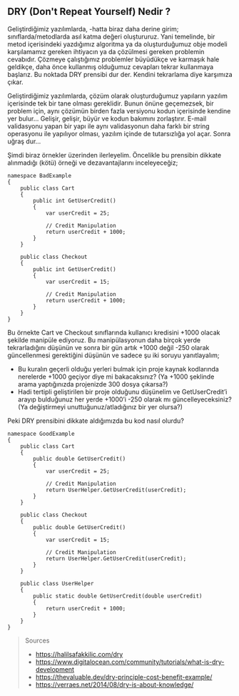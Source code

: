 ## DRY (Don't Repeat Yourself) Nedir ? 
Geliştirdiğimiz yazılımlarda, -hatta biraz daha derine girim; sınıflarda/metodlarda asıl katma değeri oluştururuz. Yani temelinde, bir metod içerisindeki yazdığımız algoritma ya da oluşturduğumuz obje modeli karşılamamız gereken ihtiyacın ya da çözülmesi gereken problemin cevabıdır. Çözmeye çalıştığımız problemler büyüdükçe ve karmaşık hale geldikçe, daha önce kullanmış olduğumuz cevapları tekrar kullanmaya başlarız. Bu noktada DRY prensibi dur der. Kendini tekrarlama diye karşımıza çıkar.

Geliştirdiğimiz yazılımlarda, çözüm olarak oluşturduğumuz yapıların yazılım içerisinde tek bir tane olması gereklidir. Bunun önüne geçemezsek, bir problem için, aynı çözümün birden fazla versiyonu kodun içerisinde kendine yer bulur… Gelişir, gelişir, büyür ve kodun bakımını zorlaştırır. E-mail validasyonu yapan bir yapı ile aynı validasyonun daha farklı bir string operasyonu ile yapılıyor olması, yazılım içinde de tutarsızlığa yol açar. Sonra uğraş dur…


Şimdi biraz örnekler üzerinden ilerleyelim. Öncelikle bu prensibin dikkate alınmadığı (kötü) örneği ve dezavantajlarını inceleyeceğiz;


```
namespace BadExample
{
    public class Cart
    {
        public int GetUserCredit()
        {
            var userCredit = 25;

            // Credit Manipulation
            return userCredit + 1000;
        }
    }
    
    public class Checkout
    {
        public int GetUserCredit()
        {
            var userCredit = 15;
            
            // Credit Manipulation
            return userCredit + 1000;
        }
    }
}
```

Bu örnekte Cart ve Checkout sınıflarında kullanıcı kredisini +1000 olacak şekilde manipüle ediyoruz. Bu manipülasyonun daha birçok yerde tekrarladığını düşünün ve sonra bir gün artık +1000 değil -250 olarak güncellenmesi gerektiğini düşünün ve sadece şu iki soruyu yanıtlayalım;

- Bu kuralın geçerli olduğu yerleri bulmak için proje kaynak kodlarında nerelerde +1000 geçiyor diye mi bakacaksınız? (Ya +1000 şeklinde arama yaptığınızda projenizde 300 dosya çıkarsa?)
- Hadi tertipli geliştirilen bir proje olduğunu düşünelim ve GetUserCredit’i arayıp bulduğunuz her yerde +1000’i -250 olarak mı güncelleyeceksiniz? (Ya değiştirmeyi unuttuğunuz/atladığınız bir yer olursa?)


Peki DRY prensibini dikkate aldığımızda bu kod nasıl olurdu?

```
namespace GoodExample
{
    public class Cart
    {
        public double GetUserCredit()
        {
            var userCredit = 25;

            // Credit Manipulation
            return UserHelper.GetUserCredit(userCredit);
        }
    }
    
    public class Checkout
    {
        public double GetUserCredit()
        {
            var userCredit = 15;

            // Credit Manipulation
            return UserHelper.GetUserCredit(userCredit);
        }
    }
    
    public class UserHelper
    {
        public static double GetUserCredit(double userCredit)
        {
            return userCredit + 1000;
        }
    }
}
```


> Sources 
> - https://halilsafakkilic.com/dry
> - https://www.digitalocean.com/community/tutorials/what-is-dry-development
> - https://thevaluable.dev/dry-principle-cost-benefit-example/
> - https://verraes.net/2014/08/dry-is-about-knowledge/
